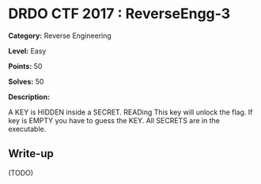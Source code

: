 # DRDO CTF 2017 : ReverseEngg-3

**Category:** Reverse Engineering

**Level:** Easy

**Points:** 50

**Solves:** 50

**Description:**

A KEY is HIDDEN inside a SECRET. READing This key will unlock the flag. If key is EMPTY you have to guess the KEY. All SECRETS are in the executable.

## Write-up

(TODO)
